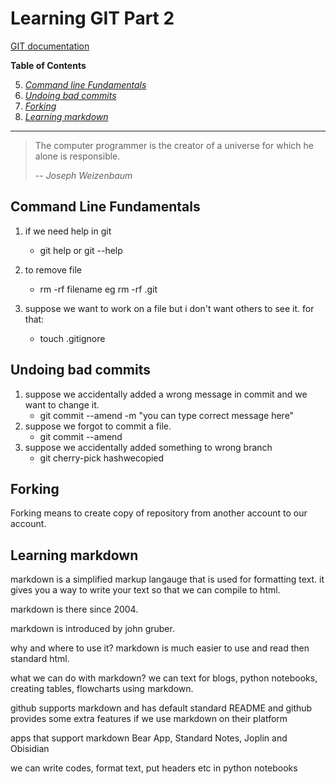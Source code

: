 # Learning GIT Part 2

[GIT documentation](https://git-scm.com/docs/git)

**Table of Contents**

5. [*Command line Fundamentals*](#Command-Line-Fundamentals)
6. [*Undoing bad commits*](#undoing-bad-commits)
7. [*Forking*](#forking)
8. [*Learning markdown*](#learning-markdown)
---
> The computer programmer is the creator of a universe for which he alone is responsible. 
>
> --<cite> Joseph Weizenbaum</cite>

## Command Line Fundamentals

1. if we need help in git
    - git help <verb>
or 
git <verb> --help

1.  to remove file
    - rm -rf filename
eg rm -rf .git

1.  suppose we want to work on a file but i don't want others to see it. for that:
    - touch .gitignore


## Undoing bad commits

1.  suppose we accidentally added a wrong message in commit and we want to change it.
    - git commit --amend -m "you can type correct message here"
1. suppose we forgot to commit a file.
    - git commit --amend
1. suppose we accidentally added something to wrong branch
    - git cherry-pick hashwecopied

## Forking

Forking means to create copy of repository from another account to our account.

## Learning markdown

markdown is a simplified markup langauge that is used for formatting text. it gives you a way to write your text so that we can compile to html.

markdown is there since 2004.

markdown is introduced by john gruber.

why and where to use it?
markdown is much easier to use and read then standard html.

what we can do with markdown?
we can text for blogs, python notebooks, creating tables, flowcharts using markdown.

github supports markdown and has default standard README
and github provides some extra features if we use markdown on their platform

apps that support markdown Bear App, Standard Notes, Joplin and Obisidian

we can write codes, format text, put headers etc in python notebooks


